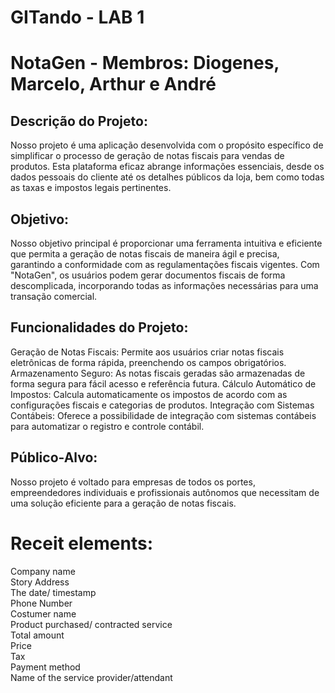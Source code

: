 # GITando - LAB 1

# NotaGen - Membros: Diogenes, Marcelo, Arthur e André

## Descrição do Projeto:
Nosso projeto é uma aplicação desenvolvida com o propósito específico de simplificar o processo de geração de notas fiscais para vendas de produtos. Esta plataforma eficaz abrange informações essenciais, desde os dados pessoais do cliente até os detalhes públicos da loja, bem como todas as taxas e impostos legais pertinentes.

## Objetivo:
Nosso objetivo principal é proporcionar uma ferramenta intuitiva e eficiente que permita a geração de notas fiscais de maneira ágil e precisa, garantindo a conformidade com as regulamentações fiscais vigentes. Com "NotaGen", os usuários podem gerar documentos fiscais de forma descomplicada, incorporando todas as informações necessárias para uma transação comercial.

## Funcionalidades do Projeto:
Geração de Notas Fiscais: Permite aos usuários criar notas fiscais eletrônicas de forma rápida, preenchendo os campos obrigatórios.
Armazenamento Seguro: As notas fiscais geradas são armazenadas de forma segura para fácil acesso e referência futura.
Cálculo Automático de Impostos: Calcula automaticamente os impostos de acordo com as configurações fiscais e categorias de produtos.
Integração com Sistemas Contábeis: Oferece a possibilidade de integração com sistemas contábeis para automatizar o registro e controle contábil.

## Público-Alvo:
Nosso projeto é voltado para empresas de todos os portes, empreendedores individuais e profissionais autônomos que necessitam de uma solução eficiente para a geração de notas fiscais.

# Receit elements:
Company name</br>
Story Address</br>
The date/ timestamp</br>
Phone Number</br>
Costumer name</br>
Product purchased/ contracted service</br>
Total amount</br>
Price</br>
Tax</br>
Payment method</br>
Name of the service provider/attendant</br>
